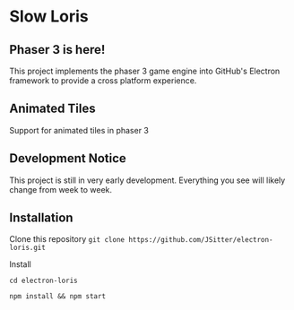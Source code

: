 # Slow Loris

## Phaser 3 is here!
This project implements the phaser 3 game engine into GitHub's Electron framework to provide a cross platform experience.

## Animated Tiles
Support for animated tiles in phaser 3

## Development Notice
This project is still in very early development. Everything you see will likely change from week to week.

## Installation

Clone this repository
`git clone https://github.com/JSitter/electron-loris.git`

Install

`cd electron-loris`

`npm install && npm start`
